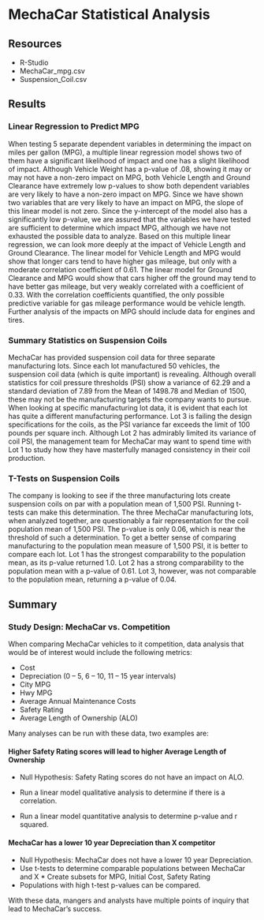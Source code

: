 # MechaCar Statistical Analysis

## Resources
- R-Studio
- MechaCar_mpg.csv
- Suspension_Coil.csv

## Results

### Linear Regression to Predict MPG
When testing 5 separate dependent variables in determining the impact on miles per gallon (MPG), a multiple linear regression model shows two of them have a significant likelihood of impact and one has a slight likelihood of impact.  Although Vehicle Weight has a p-value of .08, showing it may or may not have a non-zero impact on MPG, both Vehicle Length and Ground Clearance have extremely low p-values to show both dependent variables are very likely to have a non-zero impact on MPG.
Since we have shown two variables that are very likely to have an impact on MPG, the slope of this linear model is not zero.  Since the y-intercept of the model also has a significantly low p-value, we are assured that the variables we have tested are sufficient	to determine which impact MPG, although we have not exhausted the possible data to analyze.
Based on this multiple linear regression, we can look more deeply at the impact of Vehicle Length and Ground Clearance. The linear model for Vehicle Length and MPG would show that longer cars tend to have higher gas mileage, but only with a moderate correlation coefficient of 0.61.  The linear model for Ground Clearance and MPG would show that cars higher off the ground may tend to have better gas mileage, but very weakly correlated with a coefficient of 0.33.
With the correlation coefficients quantified, the only possible predictive variable for gas mileage performance would be vehicle length.
Further analysis of the impacts on MPG should include data for engines and tires.

### Summary Statistics on Suspension Coils
MechaCar has provided suspension coil data for three separate manufacturing lots.  Since each lot manufactured 50 vehicles, the suspension coil data (which is quite important) is revealing.  Although overall statistics for coil pressure thresholds (PSI) show a variance of 62.29 and a standard deviation of 7.89 from the Mean of 1498.78 and Median of 1500, these may not be the manufacturing targets the company wants to pursue.
When looking at specific manufacturing lot data, it is evident that each lot has quite a different manufacturing performance.  Lot 3 is failing the design specifications for the coils, as the PSI variance far exceeds the limit of 100 pounds per square inch.
Although Lot 2 has admirably limited its variance of coil PSI, the management team for MechaCar may want to spend time with Lot 1 to study how they have masterfully managed consistency in their coil production.

### T-Tests on Suspension Coils
The company is looking to see if the three manufacturing lots create suspension coils on par with a population mean of 1,500 PSI.  Running t-tests can make this determination.
The three MechaCar manufacturing lots, when analyzed together, are questionably a fair representation for the coil population mean of 1,500 PSI.  The p-value is only 0.06, which is near the threshold of such a determination.  To get a better sense of comparing manufacturing to the population mean measure of 1,500 PSI, it is better to compare each lot.
Lot 1 has the strongest comparability to the population mean, as its p-value returned 1.0.
Lot 2 has a strong comparability to the population mean with a p-value of 0.61.
Lot 3, however, was not comparable to the population mean, returning a p-value of 0.04.

## Summary
### Study Design: MechaCar vs. Competition
When comparing MechaCar vehicles to it competition, data analysis that would be of interest would include the following metrics:
-	Cost
-	Depreciation (0 – 5, 6 – 10, 11 – 15 year intervals)
-	City MPG
-	Hwy MPG
-	Average Annual Maintenance Costs
-	Safety Rating
-	Average Length of Ownership (ALO)


Many analyses can be run with these data, two examples are:
#### Higher Safety Rating scores will lead to higher Average Length of Ownership
  *	Null Hypothesis: Safety Rating scores do not have an impact on ALO.
   +	Run a linear model qualitative analysis to determine if there is a correlation.
   *	Run a linear model quantitative analysis to determine p-value and r squared.
####	MechaCar has a lower 10 year Depreciation than X competitor 
  *	Null Hypothesis: MechaCar does not have a lower 10 year Depreciation.
   *	Use t-tests to determine comparable populations between MechaCar and X
    *	Create subsets for MPG, Initial Cost, Safety Rating
   *	Populations with high t-test p-values can be compared.

With these data, mangers and analysts have multiple points of inquiry that lead to MechaCar’s success.



